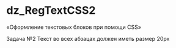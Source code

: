 # dz_RegTextCSS2

«Оформление текстовых блоков при помощи CSS»

Задача №2
Текст во всех абзацах должен иметь размер 20px
